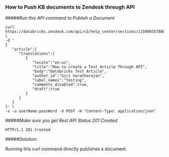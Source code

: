 ### How to Push KB documents to Zendesk through API


#####*Run this API command to Publish a Document* 

```
curl https://databricks.zendesk.com/api/v2/help_center/sections/115000357886/articles.json \
-d '
{
   "article":{
      "translations":[
         {
            "locale":"en-us",
            "title":"How to create a Test Article Through API",
            "body":"Databricks Test Article",
            "author_id":"Giri Varatharajan",
            "label_names":"Testing",
            "comments_disabled":true,
            "draft":true
         }
      ]
   }
}' \
-v -u userName:passWord -X POST -H "Content-Type: application/json"

```

#####*Make sure you get Rest API Status 201 Created* 

    HTTP/1.1 201 Created
    
#####*Solution:*

Running this curl command directly publishes a document.






